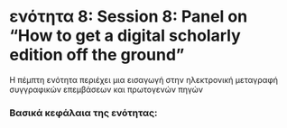 <h1>ενότητα 8: Session 8: Panel on “How to get a digital scholarly edition off the ground”
 </h1>

Η πέμπτη ενότητα περιέχει μια εισαγωγή στην ηλεκτρονική μεταγραφή συγγραφικών επεμβάσεων και πρωτογενών πηγών </lb>

 <h3>Βασικά κεφάλαια της ενότητας:</h3>
<ul>
